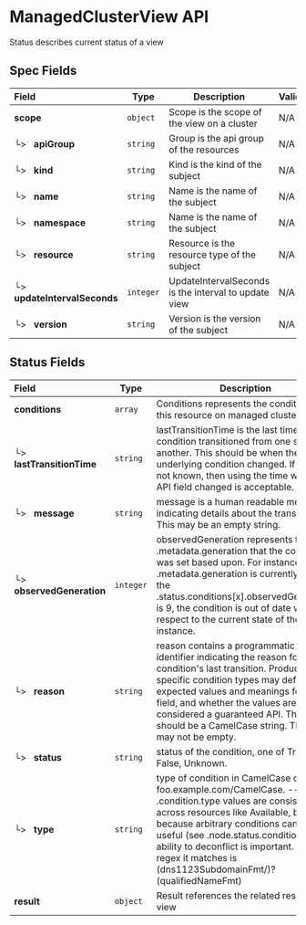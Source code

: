 # ManagedClusterView API

Status describes current status of a view

## Spec Fields

| Field | Type | Description | Validations |
|:---|---|---|---|
|  **scope** | `object` | Scope is the scope of the view on a cluster | N/A |
| └>&nbsp;&nbsp; **apiGroup** | `string` | Group is the api group of the resources | N/A |
| └>&nbsp;&nbsp; **kind** | `string` | Kind is the kind of the subject | N/A |
| └>&nbsp;&nbsp; **name** | `string` | Name is the name of the subject | N/A |
| └>&nbsp;&nbsp; **namespace** | `string` | Name is the name of the subject | N/A |
| └>&nbsp;&nbsp; **resource** | `string` | Resource is the resource type of the subject | N/A |
| └>&nbsp;&nbsp; **updateIntervalSeconds** | `integer` | UpdateIntervalSeconds is the interval to update view | N/A |
| └>&nbsp;&nbsp; **version** | `string` | Version is the version of the subject | N/A |
## Status Fields

| Field | Type | Description | Validations |
|:---|---|---|---|
|  **conditions** | `array` | Conditions represents the conditions of this resource on managed cluster | N/A |
| └>&nbsp;&nbsp; **lastTransitionTime** | `string` | lastTransitionTime is the last time the condition transitioned from one status to another. This should be when the underlying condition changed.  If that is not known, then using the time when the API field changed is acceptable. | N/A |
| └>&nbsp;&nbsp; **message** | `string` | message is a human readable message indicating details about the transition. This may be an empty string. | N/A |
| └>&nbsp;&nbsp; **observedGeneration** | `integer` | observedGeneration represents the .metadata.generation that the condition was set based upon. For instance, if .metadata.generation is currently 12, but the .status.conditions[x].observedGeneration is 9, the condition is out of date with respect to the current state of the instance. | `Minimum=0` |
| └>&nbsp;&nbsp; **reason** | `string` | reason contains a programmatic identifier indicating the reason for the condition's last transition. Producers of specific condition types may define expected values and meanings for this field, and whether the values are considered a guaranteed API. The value should be a CamelCase string. This field may not be empty. | `Pattern=^[A-Za-z]([A-Za-z0-9_,:]*[A-Za-z0-9_])?$` |
| └>&nbsp;&nbsp; **status** | `string` | status of the condition, one of True, False, Unknown. | N/A |
| └>&nbsp;&nbsp; **type** | `string` | type of condition in CamelCase or in foo.example.com/CamelCase. --- Many .condition.type values are consistent across resources like Available, but because arbitrary conditions can be useful (see .node.status.conditions), the ability to deconflict is important. The regex it matches is (dns1123SubdomainFmt/)?(qualifiedNameFmt) | `Pattern=^([a-z0-9]([-a-z0-9]*[a-z0-9])?(\.[a-z0-9]([-a-z0-9]*[a-z0-9])?)*/)?(([A-Za-z0-9][-A-Za-z0-9_.]*)?[A-Za-z0-9])$` |
|  **result** | `object` | Result references the related result of the view | N/A |
